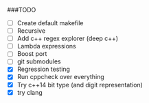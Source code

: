###TODO
- [ ] Create default makefile
- [ ] Recursive
- [ ] Add c++ regex explorer (deep c++)
- [ ] Lambda expressions
- [ ] Boost port
- [ ] git submodules
- [x] Regression testing
- [x] Run cppcheck over everything
- [x] Try c++14 bit type (and digit representation)
- [x] try clang
